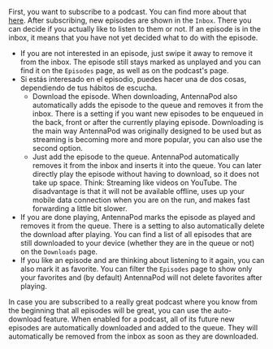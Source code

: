 First, you want to subscribe to a podcast. You can find more about that
[here](/documentation/getting-started/subscribe). After subscribing, new
episodes are shown in the `Inbox`. There you can decide if you actually like to
listen to them or not. If an episode is in the inbox, it means that you have not
yet decided what to do with the episode.

- If you are not interested in an episode, just swipe it away to remove it from
the inbox. The episode still stays marked as unplayed and you can find it on
the `Episodes` page, as well as on the podcast's page.
- Si estás interesado en el episodio, puedes hacer una de dos cosas, dependiendo
de tus hábitos de escucha.
   - Download the episode. When downloading, AntennaPod also automatically adds the
episode to the queue and removes it from the inbox. There is a setting if you
want new episodes to be enqueued in the back, front or after the currently
playing episode. Downloading is the main way AntennaPod was originally designed
to be used but as streaming is becoming more and more popular, you can also use
the second option.
   - Just add the episode to the queue. AntennaPod automatically removes it from the
inbox and inserts it into the queue. You can later directly play the episode
without having to download, so it does not take up space. Think: Streaming like
videos on YouTube. The disadvantage is that it will not be available offline,
uses up your mobile data connection when you are on the run, and makes fast
forwarding a little bit slower.
- If you are done playing, AntennaPod marks the episode as played and removes it
from the queue. There is a setting to also automatically delete the download
after playing. You can find a list of all episodes that are still downloaded to
your device (whether they are in the queue or not) on the `Downloads` page.
- If you like an episode and are thinking about listening to it again, you can
also mark it as favorite. You can filter the `Episodes` page to show only your
favorites and (by default) AntennaPod will not delete favorites after playing.

In case you are subscribed to a really great podcast where you know from the
beginning that all episodes will be great, you can use the auto-download
feature. When enabled for a podcast, all of its future new episodes are
automatically downloaded and added to the queue. They will automatically be
removed from the inbox as soon as they are downloaded.
